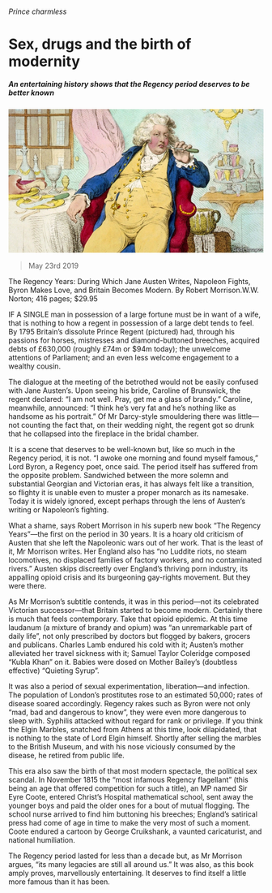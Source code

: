###### Prince charmless

# Sex, drugs and the birth of modernity 

##### An entertaining history shows that the Regency period deserves to be better known 

![image](images/20190525_BKP004_0.jpg) 

> May 23rd 2019 

The Regency Years: During Which Jane Austen Writes, Napoleon Fights, Byron Makes Love, and Britain Becomes Modern. By Robert Morrison.W.W. Norton; 416 pages; $29.95 

IF A SINGLE man in possession of a large fortune must be in want of a wife, that is nothing to how a regent in possession of a large debt tends to feel. By 1795 Britain’s dissolute Prince Regent (pictured) had, through his passions for horses, mistresses and diamond-buttoned breeches, acquired debts of £630,000 (roughly £74m or $94m today); the unwelcome attentions of Parliament; and an even less welcome engagement to a wealthy cousin. 

The dialogue at the meeting of the betrothed would not be easily confused with Jane Austen’s. Upon seeing his bride, Caroline of Brunswick, the regent declared: “I am not well. Pray, get me a glass of brandy.” Caroline, meanwhile, announced: “I think he’s very fat and he’s nothing like as handsome as his portrait.” Of Mr Darcy-style smouldering there was little—not counting the fact that, on their wedding night, the regent got so drunk that he collapsed into the fireplace in the bridal chamber. 

It is a scene that deserves to be well-known but, like so much in the Regency period, it is not. “I awoke one morning and found myself famous,” Lord Byron, a Regency poet, once said. The period itself has suffered from the opposite problem. Sandwiched between the more solemn and substantial Georgian and Victorian eras, it has always felt like a transition, so flighty it is unable even to muster a proper monarch as its namesake. Today it is widely ignored, except perhaps through the lens of Austen’s writing or Napoleon’s fighting. 

What a shame, says Robert Morrison in his superb new book “The Regency Years”—the first on the period in 30 years. It is a hoary old criticism of Austen that she left the Napoleonic wars out of her work. That is the least of it, Mr Morrison writes. Her England also has “no Luddite riots, no steam locomotives, no displaced families of factory workers, and no contaminated rivers.” Austen skips discreetly over England’s thriving porn industry, its appalling opioid crisis and its burgeoning gay-rights movement. But they were there. 

As Mr Morrison’s subtitle contends, it was in this period—not its celebrated Victorian successor—that Britain started to become modern. Certainly there is much that feels contemporary. Take that opioid epidemic. At this time laudanum (a mixture of brandy and opium) was “an unremarkable part of daily life”, not only prescribed by doctors but flogged by bakers, grocers and publicans. Charles Lamb endured his cold with it; Austen’s mother alleviated her travel sickness with it; Samuel Taylor Coleridge composed “Kubla Khan” on it. Babies were dosed on Mother Bailey’s (doubtless effective) “Quieting Syrup”. 

It was also a period of sexual experimentation, liberation—and infection. The population of London’s prostitutes rose to an estimated 50,000; rates of disease soared accordingly. Regency rakes such as Byron were not only “mad, bad and dangerous to know”, they were even more dangerous to sleep with. Syphilis attacked without regard for rank or privilege. If you think the Elgin Marbles, snatched from Athens at this time, look dilapidated, that is nothing to the state of Lord Elgin himself. Shortly after selling the marbles to the British Museum, and with his nose viciously consumed by the disease, he retired from public life. 

This era also saw the birth of that most modern spectacle, the political sex scandal. In November 1815 the “most infamous Regency flagellant” (this being an age that offered competition for such a title), an MP named Sir Eyre Coote, entered Christ’s Hospital mathematical school, sent away the younger boys and paid the older ones for a bout of mutual flogging. The school nurse arrived to find him buttoning his breeches; England’s satirical press had come of age in time to make the very most of such a moment. Coote endured a cartoon by George Cruikshank, a vaunted caricaturist, and national humiliation. 

The Regency period lasted for less than a decade but, as Mr Morrison argues, “its many legacies are still all around us.” It was also, as this book amply proves, marvellously entertaining. It deserves to find itself a little more famous than it has been. 

